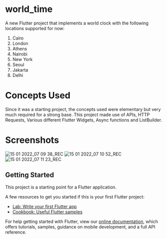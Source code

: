 # world_time

A new Flutter project that implements a world clock with the following locations supported for now:
1. Cairo
2. London
3. Athens
4. Nairobi
5. New York
6. Seoul
7. Jakarta
8. Delhi

# Concepts Used

Since it was a starting project, the concepts used were elementary but very much required for a strong base. This project made use of APIs, HTTP Requests, Various different Flutter Widgets, Async functions and ListBuilder.

# Screenshots
![15 01 2022_07 09 38_REC](https://user-images.githubusercontent.com/47386839/149613329-27d86d63-83cd-4136-9b37-521833fa23aa.png)
![15 01 2022_07 10 52_REC](https://user-images.githubusercontent.com/47386839/149613332-1a10e261-a9f2-4faa-8653-93c41fc48e87.png)
![15 01 2022_07 11 23_REC](https://user-images.githubusercontent.com/47386839/149613357-c759e250-957f-4b0f-b543-bbb82381ebc0.png)

## Getting Started

This project is a starting point for a Flutter application.

A few resources to get you started if this is your first Flutter project:

- [Lab: Write your first Flutter app](https://flutter.dev/docs/get-started/codelab)
- [Cookbook: Useful Flutter samples](https://flutter.dev/docs/cookbook)

For help getting started with Flutter, view our
[online documentation](https://flutter.dev/docs), which offers tutorials,
samples, guidance on mobile development, and a full API reference.
